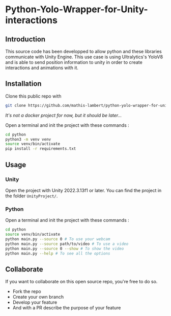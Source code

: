 # Python-Yolo-Wrapper-for-Unity-interactions

## Introduction
This source code has been developped to allow python and these libraries communicate with Unity Engine. This use case is using Ultralytics's YoloV8 and is able to send position information to unity in order to create interactions and animations with it.

## Installation
Clone this public repo with 
```bash
git clone https://github.com/mathis-lambert/python-yolo-wrapper-for-unity-interactions
```
*It's not a docker project for now, but it should be later...*

Open a terminal and init the project with these commands :
```bash
cd python
python3 -m venv venv
source venv/bin/activate
pip install -r requirements.txt
```

## Usage
### Unity
Open the project with Unity 2022.3.13f1 or later. You can find the project in the folder `UnityProject/`.

### Python
Open a terminal and init the project with these commands :
```bash
cd python
source venv/bin/activate
python main.py --source 0 # To use your webcam
python main.py --source path/to/video # To use a video
python main.py --source 0 --show # To show the video
python main.py --help # To see all the options
```

## Collaborate
If you want to collaborate on this open source repo, you're free to do so.
- Fork the repo
- Create your own branch
- Develop your feature
- And with a PR describe the purpose of your feature


